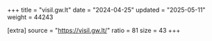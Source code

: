+++
title = "visil.gw.lt"
date = "2024-04-25"
updated = "2025-05-11"
weight = 44243

[extra]
source = "https://visil.gw.lt/"
ratio = 81
size = 43
+++
